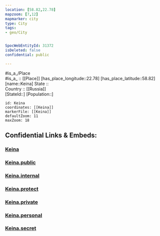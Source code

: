 ```yaml
---
location: [58.82,22.78] 
mapzoom: [7,12] 
mapmarker: city 
type: City
tags:
- geo/City


SpocWebEntityId: 31372
isDeleted: false
confidential: public

---
```

#is_a_/Place  
#is_a_ :: [[Place]] 
[has_place_longitude::22.78] 
[has_place_latitude::58.82] 
[name::Keina] 
State ::  
Country :: [[Russia]]  
[StateId::] 
[Population::] 



```leaflet
id: Keina
coordinates: [[Keina]] 
markerFile: [[Keina]] 
defaultZoom: 11 
maxZoom: 18
```


## Confidential Links & Embeds: 

### [Keina](/_Standards/Earth/Continent/Europe/Europe~North/Estonia/Counties~Estonia/Hiiu/City/Keina.md) 

### [Keina.public](/_public/Earth/Continent/Europe/Europe~North/Estonia/Counties~Estonia/Hiiu/City/Keina.public.md) 

### [Keina.internal](/_internal/Earth/Continent/Europe/Europe~North/Estonia/Counties~Estonia/Hiiu/City/Keina.internal.md) 

### [Keina.protect](/_protect/Earth/Continent/Europe/Europe~North/Estonia/Counties~Estonia/Hiiu/City/Keina.protect.md) 

### [Keina.private](/_private/Earth/Continent/Europe/Europe~North/Estonia/Counties~Estonia/Hiiu/City/Keina.private.md) 

### [Keina.personal](/_personal/Earth/Continent/Europe/Europe~North/Estonia/Counties~Estonia/Hiiu/City/Keina.personal.md) 

### [Keina.secret](/_secret/Earth/Continent/Europe/Europe~North/Estonia/Counties~Estonia/Hiiu/City/Keina.secret.md)


